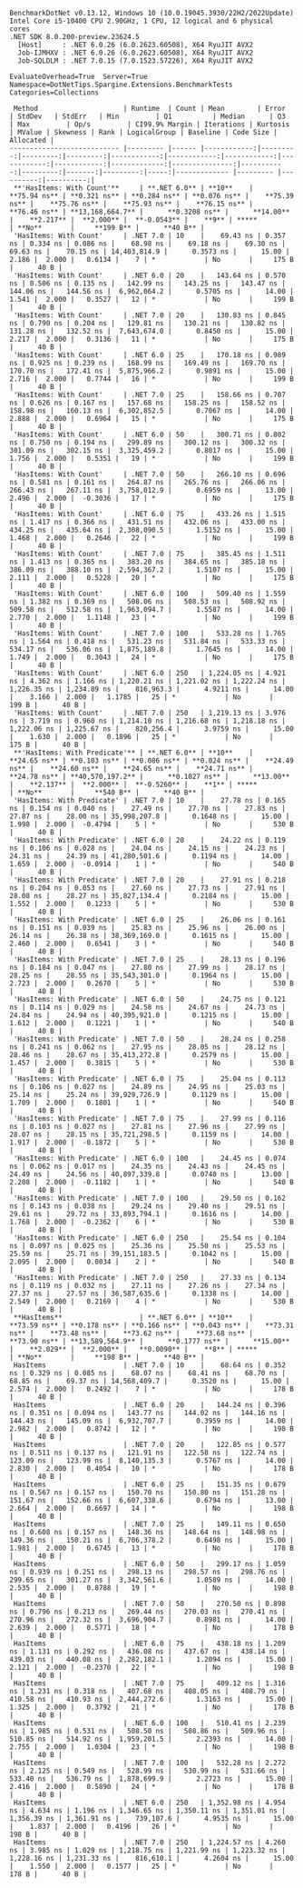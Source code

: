 
    BenchmarkDotNet v0.13.12, Windows 10 (10.0.19045.3930/22H2/2022Update)
    Intel Core i5-10400 CPU 2.90GHz, 1 CPU, 12 logical and 6 physical cores
    .NET SDK 8.0.200-preview.23624.5
      [Host]     : .NET 6.0.26 (6.0.2623.60508), X64 RyuJIT AVX2
      Job-IJMHXV : .NET 6.0.26 (6.0.2623.60508), X64 RyuJIT AVX2
      Job-SQLDLM : .NET 7.0.15 (7.0.1523.57226), X64 RyuJIT AVX2

    EvaluateOverhead=True  Server=True  Namespace=DotNetTips.Spargine.Extensions.BenchmarkTests  
    Categories=Collections  

     Method                     | Runtime  | Count | Mean        | Error    | StdDev   | StdErr   | Min         | Q1          | Median      | Q3          | Max         | Op/s         | CI99.9% Margin | Iterations | Kurtosis | MValue | Skewness | Rank | LogicalGroup | Baseline | Code Size | Allocated |
    --------------------------- |--------- |------ |------------:|---------:|---------:|---------:|------------:|------------:|------------:|------------:|------------:|-------------:|---------------:|-----------:|---------:|-------:|---------:|-----:|------------- |--------- |----------:|----------:|
     **'HasItems: With Count'**     | **.NET 6.0** | **10**    |    **75.94 ns** | **0.321 ns** | **0.284 ns** | **0.076 ns** |    **75.39 ns** |    **75.76 ns** |    **75.93 ns** |    **76.15 ns** |    **76.46 ns** | **13,168,664.7** |      **0.3208 ns** |      **14.00** |    **2.217** |  **2.000** |  **-0.0543** |    **9** | *****            | **No**       |     **199 B** |      **40 B** |
     'HasItems: With Count'     | .NET 7.0 | 10    |    69.43 ns | 0.357 ns | 0.334 ns | 0.086 ns |    68.98 ns |    69.18 ns |    69.30 ns |    69.63 ns |    70.15 ns | 14,403,814.9 |      0.3573 ns |      15.00 |    2.186 |  2.000 |   0.6134 |    7 | *            | No       |     175 B |      40 B |
     'HasItems: With Count'     | .NET 6.0 | 20    |   143.64 ns | 0.570 ns | 0.506 ns | 0.135 ns |   142.99 ns |   143.25 ns |   143.47 ns |   144.06 ns |   144.56 ns |  6,962,064.2 |      0.5705 ns |      14.00 |    1.541 |  2.000 |   0.3527 |   12 | *            | No       |     199 B |      40 B |
     'HasItems: With Count'     | .NET 7.0 | 20    |   130.83 ns | 0.845 ns | 0.790 ns | 0.204 ns |   129.81 ns |   130.21 ns |   130.82 ns |   131.28 ns |   132.52 ns |  7,643,674.0 |      0.8450 ns |      15.00 |    2.217 |  2.000 |   0.3136 |   11 | *            | No       |     175 B |      40 B |
     'HasItems: With Count'     | .NET 6.0 | 25    |   170.18 ns | 0.989 ns | 0.925 ns | 0.239 ns |   168.99 ns |   169.49 ns |   169.70 ns |   170.70 ns |   172.41 ns |  5,875,966.2 |      0.9891 ns |      15.00 |    2.716 |  2.000 |   0.7744 |   16 | *            | No       |     199 B |      40 B |
     'HasItems: With Count'     | .NET 7.0 | 25    |   158.66 ns | 0.707 ns | 0.626 ns | 0.167 ns |   157.68 ns |   158.25 ns |   158.52 ns |   158.98 ns |   160.13 ns |  6,302,852.5 |      0.7067 ns |      14.00 |    2.888 |  2.000 |   0.6964 |   15 | *            | No       |     175 B |      40 B |
     'HasItems: With Count'     | .NET 6.0 | 50    |   300.71 ns | 0.802 ns | 0.750 ns | 0.194 ns |   299.89 ns |   300.12 ns |   300.32 ns |   301.09 ns |   302.15 ns |  3,325,459.2 |      0.8017 ns |      15.00 |    1.756 |  2.000 |   0.5351 |   19 | *            | No       |     199 B |      40 B |
     'HasItems: With Count'     | .NET 7.0 | 50    |   266.10 ns | 0.696 ns | 0.581 ns | 0.161 ns |   264.87 ns |   265.76 ns |   266.06 ns |   266.43 ns |   267.11 ns |  3,758,012.9 |      0.6959 ns |      13.00 |    2.496 |  2.000 |  -0.3036 |   17 | *            | No       |     175 B |      40 B |
     'HasItems: With Count'     | .NET 6.0 | 75    |   433.26 ns | 1.515 ns | 1.417 ns | 0.366 ns |   431.51 ns |   432.06 ns |   433.00 ns |   434.25 ns |   435.64 ns |  2,308,090.5 |      1.5152 ns |      15.00 |    1.468 |  2.000 |   0.2646 |   22 | *            | No       |     199 B |      40 B |
     'HasItems: With Count'     | .NET 7.0 | 75    |   385.45 ns | 1.511 ns | 1.413 ns | 0.365 ns |   383.20 ns |   384.65 ns |   385.18 ns |   386.09 ns |   388.10 ns |  2,594,367.2 |      1.5107 ns |      15.00 |    2.111 |  2.000 |   0.5228 |   20 | *            | No       |     175 B |      40 B |
     'HasItems: With Count'     | .NET 6.0 | 100   |   509.40 ns | 1.559 ns | 1.382 ns | 0.369 ns |   508.06 ns |   508.53 ns |   508.92 ns |   509.58 ns |   512.58 ns |  1,963,094.7 |      1.5587 ns |      14.00 |    2.770 |  2.000 |   1.1148 |   23 | *            | No       |     199 B |      40 B |
     'HasItems: With Count'     | .NET 7.0 | 100   |   533.28 ns | 1.765 ns | 1.564 ns | 0.418 ns |   531.23 ns |   531.84 ns |   533.33 ns |   534.17 ns |   536.06 ns |  1,875,189.8 |      1.7645 ns |      14.00 |    1.749 |  2.000 |   0.3043 |   24 | *            | No       |     175 B |      40 B |
     'HasItems: With Count'     | .NET 6.0 | 250   | 1,224.05 ns | 4.921 ns | 4.362 ns | 1.166 ns | 1,220.21 ns | 1,221.02 ns | 1,222.24 ns | 1,226.35 ns | 1,234.89 ns |    816,963.3 |      4.9211 ns |      14.00 |    3.166 |  2.000 |   1.1785 |   25 | *            | No       |     199 B |      40 B |
     'HasItems: With Count'     | .NET 7.0 | 250   | 1,219.13 ns | 3.976 ns | 3.719 ns | 0.960 ns | 1,214.10 ns | 1,216.68 ns | 1,218.18 ns | 1,222.06 ns | 1,225.67 ns |    820,256.4 |      3.9759 ns |      15.00 |    1.630 |  2.000 |   0.1896 |   25 | *            | No       |     175 B |      40 B |
     **'HasItems: With Predicate'** | **.NET 6.0** | **10**    |    **24.65 ns** | **0.103 ns** | **0.086 ns** | **0.024 ns** |    **24.49 ns** |    **24.60 ns** |    **24.65 ns** |    **24.71 ns** |    **24.78 ns** | **40,570,197.2** |      **0.1027 ns** |      **13.00** |    **2.137** |  **2.000** |  **-0.5260** |    **1** | *****            | **No**       |     **540 B** |      **40 B** |
     'HasItems: With Predicate' | .NET 7.0 | 10    |    27.78 ns | 0.165 ns | 0.154 ns | 0.040 ns |    27.49 ns |    27.70 ns |    27.83 ns |    27.87 ns |    28.00 ns | 35,998,207.8 |      0.1648 ns |      15.00 |    1.998 |  2.000 |  -0.4794 |    5 | *            | No       |     530 B |      40 B |
     'HasItems: With Predicate' | .NET 6.0 | 20    |    24.22 ns | 0.119 ns | 0.106 ns | 0.028 ns |    24.04 ns |    24.15 ns |    24.23 ns |    24.31 ns |    24.39 ns | 41,280,501.6 |      0.1194 ns |      14.00 |    1.659 |  2.000 |  -0.0914 |    1 | *            | No       |     540 B |      40 B |
     'HasItems: With Predicate' | .NET 7.0 | 20    |    27.91 ns | 0.218 ns | 0.204 ns | 0.053 ns |    27.60 ns |    27.73 ns |    27.91 ns |    28.08 ns |    28.27 ns | 35,827,134.4 |      0.2184 ns |      15.00 |    1.552 |  2.000 |   0.1233 |    5 | *            | No       |     530 B |      40 B |
     'HasItems: With Predicate' | .NET 6.0 | 25    |    26.06 ns | 0.161 ns | 0.151 ns | 0.039 ns |    25.83 ns |    25.96 ns |    26.00 ns |    26.14 ns |    26.38 ns | 38,369,169.0 |      0.1615 ns |      15.00 |    2.460 |  2.000 |   0.6541 |    3 | *            | No       |     540 B |      40 B |
     'HasItems: With Predicate' | .NET 7.0 | 25    |    28.13 ns | 0.196 ns | 0.184 ns | 0.047 ns |    27.80 ns |    27.99 ns |    28.17 ns |    28.25 ns |    28.55 ns | 35,543,301.0 |      0.1964 ns |      15.00 |    2.723 |  2.000 |   0.2670 |    5 | *            | No       |     530 B |      40 B |
     'HasItems: With Predicate' | .NET 6.0 | 50    |    24.75 ns | 0.121 ns | 0.114 ns | 0.029 ns |    24.58 ns |    24.67 ns |    24.73 ns |    24.84 ns |    24.94 ns | 40,395,921.0 |      0.1215 ns |      15.00 |    1.612 |  2.000 |   0.1221 |    1 | *            | No       |     540 B |      40 B |
     'HasItems: With Predicate' | .NET 7.0 | 50    |    28.24 ns | 0.258 ns | 0.241 ns | 0.062 ns |    27.95 ns |    28.05 ns |    28.12 ns |    28.46 ns |    28.67 ns | 35,413,272.8 |      0.2579 ns |      15.00 |    1.457 |  2.000 |   0.3815 |    5 | *            | No       |     530 B |      40 B |
     'HasItems: With Predicate' | .NET 6.0 | 75    |    25.04 ns | 0.113 ns | 0.106 ns | 0.027 ns |    24.89 ns |    24.95 ns |    25.03 ns |    25.14 ns |    25.24 ns | 39,929,726.9 |      0.1129 ns |      15.00 |    1.709 |  2.000 |   0.1801 |    1 | *            | No       |     540 B |      40 B |
     'HasItems: With Predicate' | .NET 7.0 | 75    |    27.99 ns | 0.116 ns | 0.103 ns | 0.027 ns |    27.81 ns |    27.96 ns |    27.99 ns |    28.07 ns |    28.15 ns | 35,721,298.5 |      0.1159 ns |      14.00 |    1.917 |  2.000 |  -0.1872 |    5 | *            | No       |     530 B |      40 B |
     'HasItems: With Predicate' | .NET 6.0 | 100   |    24.45 ns | 0.074 ns | 0.062 ns | 0.017 ns |    24.35 ns |    24.43 ns |    24.45 ns |    24.49 ns |    24.56 ns | 40,897,339.8 |      0.0740 ns |      13.00 |    2.208 |  2.000 |  -0.1182 |    1 | *            | No       |     540 B |      40 B |
     'HasItems: With Predicate' | .NET 7.0 | 100   |    29.50 ns | 0.162 ns | 0.143 ns | 0.038 ns |    29.24 ns |    29.40 ns |    29.51 ns |    29.61 ns |    29.72 ns | 33,893,794.1 |      0.1616 ns |      14.00 |    1.768 |  2.000 |  -0.2362 |    6 | *            | No       |     530 B |      40 B |
     'HasItems: With Predicate' | .NET 6.0 | 250   |    25.54 ns | 0.104 ns | 0.097 ns | 0.025 ns |    25.36 ns |    25.50 ns |    25.53 ns |    25.59 ns |    25.71 ns | 39,151,183.5 |      0.1042 ns |      15.00 |    2.095 |  2.000 |   0.0034 |    2 | *            | No       |     540 B |      40 B |
     'HasItems: With Predicate' | .NET 7.0 | 250   |    27.33 ns | 0.134 ns | 0.119 ns | 0.032 ns |    27.11 ns |    27.26 ns |    27.34 ns |    27.37 ns |    27.57 ns | 36,587,635.6 |      0.1338 ns |      14.00 |    2.549 |  2.000 |   0.2169 |    4 | *            | No       |     530 B |      40 B |
     **HasItems**                   | **.NET 6.0** | **10**    |    **73.59 ns** | **0.178 ns** | **0.166 ns** | **0.043 ns** |    **73.31 ns** |    **73.48 ns** |    **73.62 ns** |    **73.68 ns** |    **73.90 ns** | **13,589,564.9** |      **0.1777 ns** |      **15.00** |    **2.029** |  **2.000** |   **0.0090** |    **8** | *****            | **No**       |     **198 B** |      **40 B** |
     HasItems                   | .NET 7.0 | 10    |    68.64 ns | 0.352 ns | 0.329 ns | 0.085 ns |    68.07 ns |    68.41 ns |    68.70 ns |    68.85 ns |    69.37 ns | 14,568,409.7 |      0.3520 ns |      15.00 |    2.574 |  2.000 |   0.2492 |    7 | *            | No       |     178 B |      40 B |
     HasItems                   | .NET 6.0 | 20    |   144.24 ns | 0.396 ns | 0.351 ns | 0.094 ns |   143.77 ns |   144.02 ns |   144.16 ns |   144.43 ns |   145.09 ns |  6,932,707.7 |      0.3959 ns |      14.00 |    2.982 |  2.000 |   0.8742 |   12 | *            | No       |     198 B |      40 B |
     HasItems                   | .NET 7.0 | 20    |   122.85 ns | 0.577 ns | 0.511 ns | 0.137 ns |   121.91 ns |   122.58 ns |   122.74 ns |   123.09 ns |   123.99 ns |  8,140,135.3 |      0.5767 ns |      14.00 |    2.830 |  2.000 |   0.4054 |   10 | *            | No       |     178 B |      40 B |
     HasItems                   | .NET 6.0 | 25    |   151.35 ns | 0.679 ns | 0.567 ns | 0.157 ns |   150.70 ns |   150.80 ns |   151.28 ns |   151.67 ns |   152.66 ns |  6,607,338.6 |      0.6794 ns |      13.00 |    2.664 |  2.000 |   0.6697 |   14 | *            | No       |     198 B |      40 B |
     HasItems                   | .NET 7.0 | 25    |   149.11 ns | 0.650 ns | 0.608 ns | 0.157 ns |   148.36 ns |   148.64 ns |   148.98 ns |   149.36 ns |   150.21 ns |  6,706,378.2 |      0.6498 ns |      15.00 |    1.981 |  2.000 |   0.6745 |   13 | *            | No       |     178 B |      40 B |
     HasItems                   | .NET 6.0 | 50    |   299.17 ns | 1.059 ns | 0.939 ns | 0.251 ns |   298.13 ns |   298.57 ns |   298.76 ns |   299.65 ns |   301.27 ns |  3,342,561.6 |      1.0589 ns |      14.00 |    2.535 |  2.000 |   0.8788 |   19 | *            | No       |     198 B |      40 B |
     HasItems                   | .NET 7.0 | 50    |   270.50 ns | 0.898 ns | 0.796 ns | 0.213 ns |   269.44 ns |   270.03 ns |   270.41 ns |   270.96 ns |   272.32 ns |  3,696,904.7 |      0.8981 ns |      14.00 |    2.639 |  2.000 |   0.5771 |   18 | *            | No       |     178 B |      40 B |
     HasItems                   | .NET 6.0 | 75    |   438.18 ns | 1.209 ns | 1.131 ns | 0.292 ns |   436.08 ns |   437.67 ns |   438.14 ns |   439.03 ns |   440.08 ns |  2,282,182.1 |      1.2094 ns |      15.00 |    2.121 |  2.000 |  -0.2370 |   22 | *            | No       |     198 B |      40 B |
     HasItems                   | .NET 7.0 | 75    |   409.12 ns | 1.316 ns | 1.231 ns | 0.318 ns |   407.68 ns |   408.05 ns |   408.79 ns |   410.58 ns |   410.93 ns |  2,444,272.6 |      1.3163 ns |      15.00 |    1.325 |  2.000 |   0.3792 |   21 | *            | No       |     178 B |      40 B |
     HasItems                   | .NET 6.0 | 100   |   510.41 ns | 2.239 ns | 1.985 ns | 0.531 ns |   508.50 ns |   508.86 ns |   509.96 ns |   510.85 ns |   514.92 ns |  1,959,201.5 |      2.2393 ns |      14.00 |    2.755 |  2.000 |   1.0304 |   23 | *            | No       |     198 B |      40 B |
     HasItems                   | .NET 7.0 | 100   |   532.28 ns | 2.272 ns | 2.125 ns | 0.549 ns |   528.99 ns |   530.99 ns |   531.66 ns |   533.40 ns |   536.79 ns |  1,878,699.9 |      2.2723 ns |      15.00 |    2.416 |  2.000 |   0.5890 |   24 | *            | No       |     178 B |      40 B |
     HasItems                   | .NET 6.0 | 250   | 1,352.98 ns | 4.954 ns | 4.634 ns | 1.196 ns | 1,346.65 ns | 1,350.11 ns | 1,351.01 ns | 1,356.39 ns | 1,361.91 ns |    739,107.6 |      4.9535 ns |      15.00 |    1.837 |  2.000 |   0.4196 |   26 | *            | No       |     198 B |      40 B |
     HasItems                   | .NET 7.0 | 250   | 1,224.57 ns | 4.260 ns | 3.985 ns | 1.029 ns | 1,218.75 ns | 1,221.99 ns | 1,223.32 ns | 1,228.16 ns | 1,231.33 ns |    816,610.1 |      4.2604 ns |      15.00 |    1.550 |  2.000 |   0.1577 |   25 | *            | No       |     178 B |      40 B |
